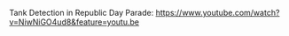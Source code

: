 Tank Detection in Republic Day Parade: https://www.youtube.com/watch?v=NiwNiGO4ud8&feature=youtu.be
